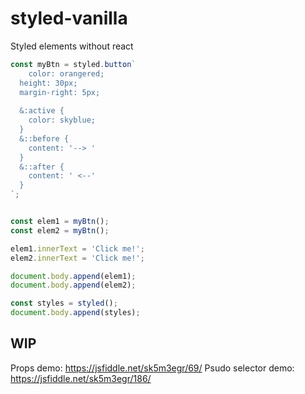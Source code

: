 # styled-vanilla
Styled elements without react

```js
const myBtn = styled.button`
	color: orangered;
  height: 30px;
  margin-right: 5px;
  
  &:active {
  	color: skyblue;
  }
  &::before {
  	content: '--> '
  }
  &::after {
  	content: ' <--'
  }
`;


const elem1 = myBtn();
const elem2 = myBtn();

elem1.innerText = 'Click me!';
elem2.innerText = 'Click me!';

document.body.append(elem1);
document.body.append(elem2);

const styles = styled();
document.body.append(styles);
```


## WIP

Props demo: https://jsfiddle.net/sk5m3egr/69/
Psudo selector demo: https://jsfiddle.net/sk5m3egr/186/
